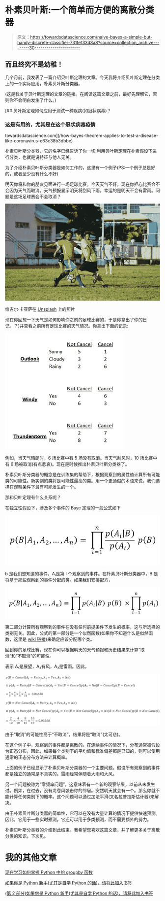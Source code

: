 # 朴素贝叶斯:一个简单而方便的离散分类器

> 原文：<https://towardsdatascience.com/naive-bayes-a-simple-but-handy-discrete-classifier-731fe133d8a8?source=collection_archive---------30----------------------->

## 而且终究不是幼稚！

几个月前，我发表了一篇介绍贝叶斯定理的文章。今天我将介绍贝叶斯定理在分类上的一个实际应用，朴素贝叶斯分类器。

(这是我关于贝叶斯定理的文章的链接。在阅读这篇文章之前，最好先理解它，否则你不会明白发生了什么。)

[](/how-bayes-theorem-applies-to-test-a-disease-like-coronavirus-e63c38b3dbbe) [## 贝叶斯定理如何应用于测试一种疾病(如冠状病毒)？

### 这是有用的，尤其是在这个冠状病毒疫情

towardsdatascience.com](/how-bayes-theorem-applies-to-test-a-disease-like-coronavirus-e63c38b3dbbe) 

朴素贝叶斯分类器，它的名字已经告诉了你一切:利用贝叶斯定理在朴素假设下进行分类，也就是说特征与他人无关。

为了介绍朴素贝叶斯分类器是如何工作的，这里有一个例子(PS:一个例子总是好的，或者至少没有什么不好)

明天你将和你的朋友见面进行一场足球比赛。今天天气不好，现在你担心比赛会不会因为天气而取消。天气预报显示明天将刮风下雨。幸运的是明天不会有雷雨。问题是这场足球赛会不会取消？

![](img/915266411f0b4a85ec3970144739b434.png)

维吉尔·卡亚萨在 [Unsplash](https://unsplash.com/s/photos/football-match?utm_source=unsplash&utm_medium=referral&utm_content=creditCopyText) 上的照片

现在你回想一下天气是如何影响你之前的足球比赛的，于是你拿出了你的日记。？)并查看之前所有足球比赛的天气情况。你拿出下面的记录:

![](img/805a2ff8c2ce327b402c490a8241a084.png)

例如，当天气晴朗时，6 场比赛中有 5 场没有取消。当天气刮风时，10 场比赛中有 6 场被取消(有点悲哀)。现在是时候推出朴素贝叶斯分类器了。

朴素贝叶斯分类器的概念是在训练集的帮助下，根据观察到的属性值计算所有可能类的可能性。新实例的类将是可能性最高的类。用一个更通俗的术语来说，我们选择在观察条件下最有可能发生的一个。

那和贝叶定理有什么关系呢？

在独立性假设下，涉及多个事件的 Baye 定理的一般公式如下

![](img/3ac44347b78e928867807ba9ccddf027.png)

b 是我们想知道的事件，Aᵢ是第 I 个观察到的事件。在朴素贝叶斯分类器中，B 是将基于那些观察到的事件分配的类。如果我们安排配方，

![](img/b66cd42556cdb2d1222117cc0b81198a.png)

第二部分计算所有观察到的事件在没有任何前提条件下发生的概率，这与所选择的类别无关。因此，公式的第一部分是一个似然函数(如果你不知道什么是似然函数，这里是 [wiki 链接](https://en.wikipedia.org/wiki/Likelihood_function))来确定应该分配哪个类。

回到你的足球比赛，现在你可以根据明天的天气预报和历史结果来计算“取消”和“不取消”的可能性。

表示 A₁是展望，A₂有风，A₃是雷雨。因此，

![](img/31ce6a0a3728697770f3c1546c7fdb73.png)

由于“取消”的可能性高于“不取消”，结果将是“取消”(太可悲)。

在这个例子中，观察到的事件都是离散的。在连续事件的情况下，分布通常被假设为正态分布，因此，如果每个类别下的平均值和标准偏差都是已知的，则可以使用通常的正态分布方法来计算概率。

上面的例子已经显示了朴素贝叶斯分类器的一个主要问题。假设所有观察到的事件都是独立的通常是不真实的。雷雨经常伴随着大雨和大风。

另一个问题被称为“零频率问题”，这意味着有一个新的观察结果，以前从未发生过。例如，在过去，没有龙卷风袭击你的邻居。突然明天就会有一个。那么你就不能计算任何类别下的概率。这个问题可以通过加法平滑(又名拉普拉斯估计器)来解决。

由于朴素贝叶斯分类器的简单性，它可以在没有大量计算的情况下提供快速预测。因此，它用于一些实时预测。它还可以用于多类预测，而不需要额外的努力。

朴素贝叶斯分类器的介绍到此结束。我希望您喜欢这篇文章，并了解更多关于离散分类的知识。下次见。

# 我的其他文章

[现在学习如何掌握 Python 中的 groupby 函数](/learn-how-to-master-groupby-function-in-python-now-4620dd463224)

[如果你是 Python 新手(尤其是自学 Python 的话)，请将此加入书签](/bookmark-this-if-you-are-new-to-python-especially-if-you-self-learn-python-54c6e7b5dad8)

[(第 2 部分)如果您是 Python 新手(尤其是自学 Python 的话)，请将此加入书签](/bookmark-this-if-you-are-new-to-python-especially-if-you-self-learn-python-part-2-ab3ba54e2f45)